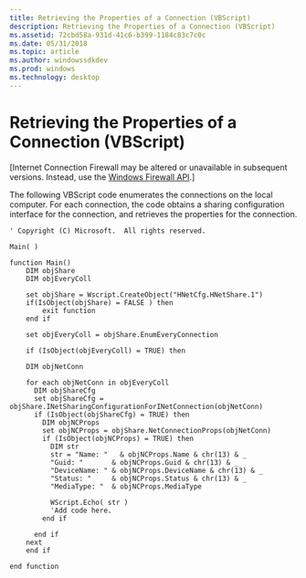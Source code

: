 ```yaml
---
title: Retrieving the Properties of a Connection (VBScript)
description: Retrieving the Properties of a Connection (VBScript)
ms.assetid: 72cbd58a-931d-41c6-b399-1184c83c7c0c
ms.date: 05/31/2018
ms.topic: article
ms.author: windowssdkdev
ms.prod: windows
ms.technology: desktop
---
```


# Retrieving the Properties of a Connection (VBScript)

\[Internet Connection Firewall may be altered or unavailable in subsequent versions. Instead, use the [Windows Firewall API](windows-firewall-start-page.md).\]

The following VBScript code enumerates the connections on the local computer. For each connection, the code obtains a sharing configuration interface for the connection, and retrieves the properties for the connection.


```VB
' Copyright (C) Microsoft.  All rights reserved.

Main( )

function Main()
    DIM objShare
    DIM objEveryColl
    
    set objShare = Wscript.CreateObject("HNetCfg.HNetShare.1")
    if(IsObject(objShare) = FALSE ) then
        exit function
    end if
    
    set objEveryColl = objShare.EnumEveryConnection
    
    if (IsObject(objEveryColl) = TRUE) then
    
    DIM objNetConn
    
    for each objNetConn in objEveryColl
      DIM objShareCfg
      set objShareCfg = objShare.INetSharingConfigurationForINetConnection(objNetConn)
      if (IsObject(objShareCfg) = TRUE) then
        DIM objNCProps
        set objNCProps = objShare.NetConnectionProps(objNetConn)
        if (IsObject(objNCProps) = TRUE) then
          DIM str
          str = "Name: "   & objNCProps.Name & chr(13) & _
          "Guid: "       & objNCProps.Guid & chr(13) & _
          "DeviceName: " & objNCProps.DeviceName & chr(13) & _
          "Status: "     & objNCProps.Status & chr(13) & _
          "MediaType: "  & objNCProps.MediaType
            
          WScript.Echo( str )
          'Add code here.
        end if
        
      end if
    next
    end if
    
end function
```



 

 




